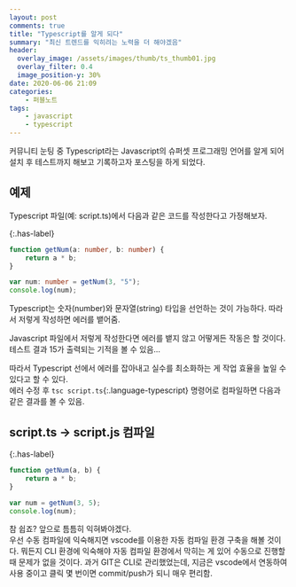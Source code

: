 ```yaml
---
layout: post
comments: true
title: "Typescript를 알게 되다"
summary: "최신 트렌드를 익히려는 노력을 더 해야겠음"
header:
  overlay_image: /assets/images/thumb/ts_thumb01.jpg
  overlay_filter: 0.4
  image_position-y: 30%
date: 2020-06-06 21:09
categories:
    - 퍼블노트
tags:
    - javascript
    - typescript
---
```

커뮤니티 눈팅 중 Typescript라는 Javascript의 슈퍼셋 프로그래밍 언어를 알게 되어 설치 후 테스트까지 해보고 기록하고자 포스팅을 하게 되었다.

## 예제

Typescript 파일(예: script.ts)에서 다음과 같은 코드를 작성한다고 가정해보자.

{:.has-label}
```typescript
function getNum(a: number, b: number) {
    return a * b;
}

var num: number = getNum(3, "5");
console.log(num);
```
Typescript는 숫자(number)와 문자열(string) 타입을 선언하는 것이 가능하다. 따라서 저렇게 작성하면 에러를 뱉어줌.

Javascript 파일에서 저렇게 작성한다면 에러를 뱉지 않고 어떻게든 작동은 할 것이다. 테스트 결과 15가 출력되는 기적을 볼 수 있음...

따라서 Typescript 선에서 에러를 잡아내고 실수를 최소화하는 게 작업 효율을 높일 수 있다고 할 수 있다.  
에러 수정 후 ```tsc script.ts```{:.language-typescript} 명령어로 컴파일하면 다음과 같은 결과를 볼 수 있음.

## script.ts &rarr; script.js 컴파일

{:.has-label}
```javascript
function getNum(a, b) {
    return a * b;
}

var num = getNum(3, 5);
console.log(num);
```

참 쉽죠? 앞으로 틈틈히 익혀봐야겠다.  
우선 수동 컴파일에 익숙해지면 vscode를 이용한 자동 컴파일 환경 구축을 해볼 것이다. 뭐든지 CLI 환경에 익숙해야 자동 컴파일 환경에서 막히는 게 있어 수동으로 진행할 때 문제가 없을 것이다. 과거 GIT은 CLI로 관리했었는데, 지금은 vscode에서 연동하여 사용 중이고 클릭 몇 번이면 commit/push가 되니 매우 편리함.